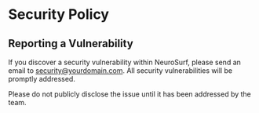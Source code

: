 # Security Policy

## Reporting a Vulnerability

If you discover a security vulnerability within NeuroSurf, please send an email to security@yourdomain.com. All security vulnerabilities will be promptly addressed.

Please do not publicly disclose the issue until it has been addressed by the team.

